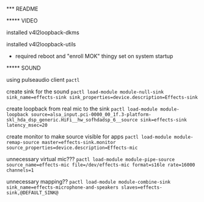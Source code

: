 *** README

***** VIDEO

installed v4l2loopback-dkms

installed v4l2loopback-utils
- required reboot and "enroll MOK" thingy set on system startup



***** SOUND

using pulseaudio client `pactl`

create sink for the sound
`pactl load-module module-null-sink sink_name=effects-sink sink_properties=device.description=Effects-sink`

create loopback from real mic to the sink
`pactl load-module module-loopback source=alsa_input.pci-0000_00_1f.3-platform-skl_hda_dsp_generic.HiFi__hw_sofhdadsp_6__source sink=effects-sink latency_msec=20`

create monitor to make source visible for apps
`pactl load-module module-remap-source master=effects-sink.monitor source_properties=device.description=Effects-mic`

unnecessary virtual mic???
`pactl load-module module-pipe-source source_name=effects-mic file=/dev/effects-mic format=s16le rate=16000 channels=1`

unnecessary mapping??
`pactl load-module module-combine-sink sink_name=effects-microphone-and-speakers slaves=effects-sink,@DEFAULT_SINK@`

